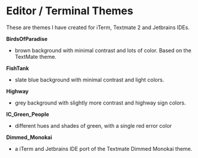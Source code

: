 Editor / Terminal Themes    
======

These are themes I have created for iTerm, Textmate 2 and Jetbrains IDEs. 

**BirdsOfParadise**
  - brown background with minimal contrast and lots of color. Based on the TextMate theme.

**FishTank**
  - slate blue background with minimal contrast and light colors.

**Highway**
  - grey background with slightly more contrast and highway sign colors.

**IC_Green_People**
  - different hues and shades of green, with a single red error color

**Dimmed_Monokai**
  - a iTerm and Jetbrains IDE port of the Textmate Dimmed Monokai theme.
